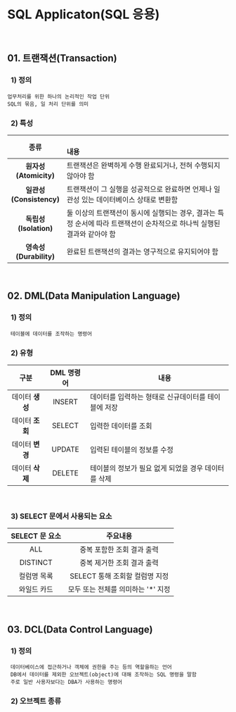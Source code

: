 # SQL Applicaton(SQL 응용)

<br/>

## 01. 트랜잭션(Transaction)

### &nbsp; 1) 정의

    업무처리를 위한 하나의 논리적인 작업 단위  
    SQL의 묶음, 일 처리 단위를 의미

### &nbsp; 2) 특성
|            종류            | &emsp;&emsp;&emsp;&emsp;&emsp;&emsp;&emsp;&emsp;&emsp;&emsp;&emsp;&emsp;&emsp;&emsp;&emsp;&emsp;&emsp;&emsp;&emsp;&emsp;&emsp;&emsp; 내용|
| :------------------------: | :----------------------------------------------------------- |
|  <b>원자성(Atomicity)</b>  | 트랜잭션은 완벽하게 수행 완료되거나, 전혀 수행되지 않아야 함 |
| <b>일관성(Consistency)</b> | 트랜잭션이 그 실행을 성공적으로 완료하면 언제나 일관성 있는 데이터베이스 상태로 변환함 |
|  <b>독립성(Isolation)</b>  | 둘 이상의 트랜잭션이 동시에 실행되는 경우, 결과는 특정 순서에 따라 트랜잭션이 순차적으로 하나씩 실행된 결과와 같아야 함 |
| <b>영속성(Durability)</b>  | 완료된 트랜잭션의 결과는 영구적으로 유지되어야 함            |

<br/>

## 02. DML(Data Manipulation Language)

### &nbsp; 1) 정의
     테이블에 데이터를 조작하는 명령어
### &nbsp; 2) 유형
|    구분     | DML 명령어 | &emsp;&emsp;내용 |
| :---------: | :--------: | ------------------------------------------------------------ |
| 데이터 <b>생성</b> |   INSERT   | 데이터를 입력하는 형태로 신규데이터를 테이블에 저장          |
| 데이터 <b>조회</b> |   SELECT   | 입력한 데이터를 조회                                         |
| 데이터 <b>변경</b> |   UPDATE   | 입력된 테이블의 정보를 수정                                  |
| 데이터 <b>삭제</b> |   DELETE   | 테이블의 정보가 필요 없게 되었을 경우 데이터를 삭제          |

<br/>

### &nbsp; 3) SELECT 문에서 사용되는 요소
| SELECT 문 요소 |              주요내용              |
| :------------: | :--------------------------------: |
|      ALL       |     중복 포함한 조회 결과 출력     |
|    DISTINCT    |     중복 제거한 조회 결과 출력     |
|  컬럼명 목록   |   SELECT 통해 조회할 컬럼명 지정   |
|  와일드 카드   | 모두 또는 전체를 의미하는 '*' 지정 |

<br/>

## 03. DCL(Data Control Language)

### &nbsp; 1) 정의
     데이터베이스에 접근하거나 객체에 권한을 주는 등의 역할을하는 언어
     DB에서 데이터를 제외한 오브젝트(object)에 대해 조작하는 SQL 명령을 말함
     주로 일반 사용자보다는 DBA가 사용하는 명령어

### &nbsp; 2) 오브젝트 종류
